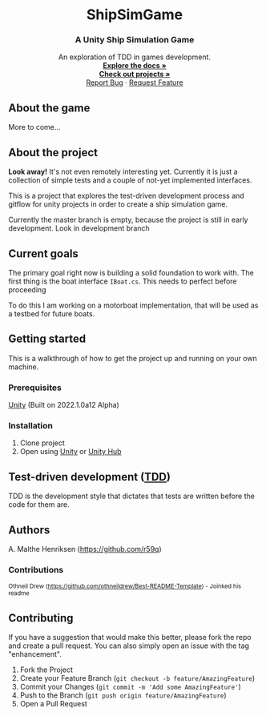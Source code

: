 <div align="center">
  <a href="https://github.com/r59q/ShipSimGame">
    <!--<img src="images/logo.png" alt="Logo" width="80" height="80"> -->
  </a>

  <h1 align="center">ShipSimGame</h1>
  <h3 align="center">A Unity Ship Simulation Game</h3>
  <p align="center">
    An exploration of TDD in games development.
    <br />
    <a href="https://github.com/r59q/ShipSimGame/wiki"><strong>Explore the docs »</strong></a>
    <br />
    <a href="https://github.com/r59q/ShipSimGame/projects"><strong>Check out projects »</strong></a>
    <br />
    <!-- <a href=" [LINKHERE] ">View Demo</a> -->
    <!-- · -->
    <a href="https://github.com/r59q/ShipSimGame/issues">Report Bug</a>
    ·
    <a href="https://github.com/r59q/ShipSimGame/issues">Request Feature</a>
  </p>
</div>

## About the game

More to come...

## About the project

<strong>Look away!</strong> It's not even remotely interesting yet. Currently it is just a collection of simple tests and a couple of not-yet implemented interfaces.

This is a project that explores the test-driven development process and gitflow for unity projects in order to create a ship simulation game.

Currently the master branch is empty, because the project is still in early development. Look in development branch

## Current goals

The primary goal right now is building a solid foundation to work with. The first thing is the boat interface `IBoat.cs`. This needs to perfect before proceeding

To do this I am working on a motorboat implementation, that will be used as a testbed for future boats.

## Getting started
This is a walkthrough of how to get the project up and running on your own machine.
### Prerequisites

[Unity](https://unity3d.com/get-unity/download "Unity's download page")  (Built on 2022.1.0a12 Alpha)

### Installation
1. Clone project
2. Open using [Unity](https://unity3d.com/get-unity/download "Unity's download page") or [Unity Hub](https://unity3d.com/get-unity/download "Unity's download page")

## Test-driven development ([TDD](https://en.wikipedia.org/wiki/Test-driven_development "Wikipedia article"))

TDD is the development style that dictates that tests are written before the code for them are. 

## Authors

A. Malthe Henriksen (https://github.com/r59q)

### Contributions

<sub>Othneil Drew (https://github.com/othneildrew/Best-README-Template) - Joinked his readme</sub>

## Contributing

If you have a suggestion that would make this better, please fork the repo and create a pull request. You can also simply open an issue with the tag "enhancement".

1. Fork the Project
2. Create your Feature Branch (`git checkout -b feature/AmazingFeature`)
3. Commit your Changes (`git commit -m 'Add some AmazingFeature'`)
4. Push to the Branch (`git push origin feature/AmazingFeature`)
5. Open a Pull Request
